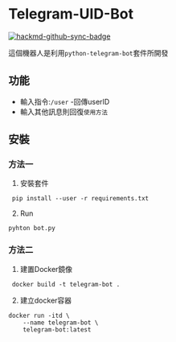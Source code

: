 # Telegram-UID-Bot

[![hackmd-github-sync-badge](https://hackmd.io/pHQwYImLRYC_HZRz2HrTOw/badge)](https://hackmd.io/pHQwYImLRYC_HZRz2HrTOw)

這個機器人是利用`python-telegram-bot`套件所開發  
## 功能  
* 輸入指令:`/user` -回傳userID  
* 輸入其他訊息則回復`使用方法`  

## 安裝  
### 方法一  
1. 安裝套件
```
 pip install --user -r requirements.txt
```
2. Run
```
pyhton bot.py
```
### 方法二  
1. 建置Docker鏡像
```
 docker build -t telegram-bot .
```
2. 建立docker容器
```
docker run -itd \
    --name telegram-bot \
    telegram-bot:latest
```